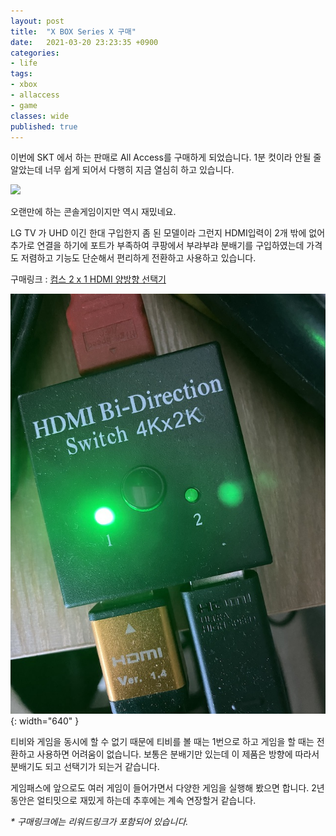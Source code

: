 ```yaml
---
layout: post
title:  "X BOX Series X 구매"
date:   2021-03-20 23:23:35 +0900
categories:
- life
tags:
- xbox
- allaccess
- game
classes: wide
published: true
---
```


이번에 SKT 에서 하는 판매로 All Access를 구매하게 되었습니다. 1분 컷이라 안될 줄 알았는데 너무 쉽게 되어서 다행히 지금 열심히 하고 있습니다.

![](https://compass-ssl.xbox.com/assets/72/5d/725d6dc6-2538-45b3-8e9f-ffe49e50f3fb.jpg?n=100090_Image-1084_XAA-2020_1920x931.jpg)

오랜만에 하는 콘솔게임이지만 역시 재밌네요.

LG TV 가 UHD 이긴 한대 구입한지 좀 된 모델이라 그런지 HDMI입력이 2개 밖에 없어 추가로 연결을 하기에 포트가 부족하여 쿠팡에서 부랴부랴 분배기를 구입하였는데 가격도 저렴하고 기능도 단순해서 편리하게 전환하고 사용하고 있습니다.

구매링크 : [컴스 2 x 1 HDMI 양방향 선택기](https://link.coupang.com/re/CSHARESDP?lptag=CFM44402024&pageKey=1487209510&itemId=2553626359&vendorItemId=70546174165)


![](/images/hdmi_selector.jpeg){: width="640" }

티비와 게임을 동시에 할 수 없기 때문에 티비를 볼 때는 1번으로 하고 게임을 할 때는 전환하고 사용하면 어려움이 없습니다. 보통은 분배기만 있는데 이 제품은 방향에 따라서 분배기도 되고 선택기가 되는거 같습니다. 


게임패스에 앞으로도 여러 게임이 들어가면서 다양한 게임을 실행해 봤으면 합니다.
2년 동안은 얼티밋으로 재밌게 하는데 추후에는 계속 연장할거 같습니다. 


_\* 구매링크에는 리워드링크가 포함되어 있습니다._
